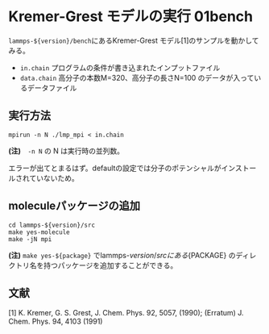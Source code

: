 # Kremer-Grest モデルの実行 01bench

`lammps-${version}/bench`にあるKremer-Grest モデル[1]のサンプルを動かしてみる。

+ `in.chain` プログラムの条件が書き込まれたインプットファイル
+ `data.chain` 高分子の本数M=320、高分子の長さN=100 のデータが入っているデータファイル

## 実行方法

```
mpirun -n N ./lmp_mpi < in.chain
```

**(注)**　`-n N` の N は実行時の並列数。

エラーが出てとまるはず。defaultの設定では分子のポテンシャルがインストールされていないため。

## moleculeパッケージの追加

```
cd lammps-${version}/src
make yes-molecule
make -jN mpi
```

**(注)** `make yes-${package}` でlammps-${version}/src にある${PACKAGE} のディレクトリ名を持つパッケージを追加することができる。


## 文献
[1] K. Kremer, G. S. Grest, J. Chem. Phys. 92, 5057, (1990); (Erratum) J. Chem. Phys. 94, 4103 (1991)